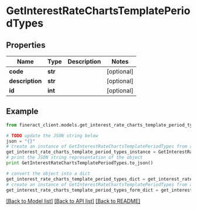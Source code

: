 # GetInterestRateChartsTemplatePeriodTypes


## Properties

Name | Type | Description | Notes
------------ | ------------- | ------------- | -------------
**code** | **str** |  | [optional] 
**description** | **str** |  | [optional] 
**id** | **int** |  | [optional] 

## Example

```python
from fineract_client.models.get_interest_rate_charts_template_period_types import GetInterestRateChartsTemplatePeriodTypes

# TODO update the JSON string below
json = "{}"
# create an instance of GetInterestRateChartsTemplatePeriodTypes from a JSON string
get_interest_rate_charts_template_period_types_instance = GetInterestRateChartsTemplatePeriodTypes.from_json(json)
# print the JSON string representation of the object
print GetInterestRateChartsTemplatePeriodTypes.to_json()

# convert the object into a dict
get_interest_rate_charts_template_period_types_dict = get_interest_rate_charts_template_period_types_instance.to_dict()
# create an instance of GetInterestRateChartsTemplatePeriodTypes from a dict
get_interest_rate_charts_template_period_types_form_dict = get_interest_rate_charts_template_period_types.from_dict(get_interest_rate_charts_template_period_types_dict)
```
[[Back to Model list]](../README.md#documentation-for-models) [[Back to API list]](../README.md#documentation-for-api-endpoints) [[Back to README]](../README.md)


